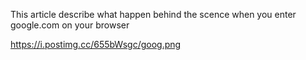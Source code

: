 This article describe what happen behind the scence when you enter google.com on your browser


https://i.postimg.cc/655bWsgc/goog.png